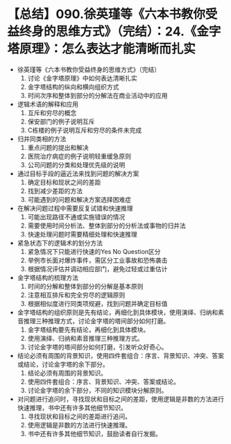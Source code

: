 # 【总结】090.徐英瑾等《六本书教你受益终身的思维方式》（完结）：24.《金字塔原理》：怎么表达才能清晰而扎实

-   徐英瑾等《六本书教你受益终身的思维方式》（完结）
    1.  讨论《金字塔原理》中如何表达清晰扎实
    2.  金字塔结构的纵向和横向组织方式
    3.  时间次序和整体到部分的分解法在商业活动中的应用
-   逻辑术语的解释和应用
    1.  互斥和穷尽的概念
    2.  保安部门的例子说明互斥
    3.  C栋楼的例子说明互斥和穷尽的条件未完成
-   归并同类相的方法
    1.  重点问题的提出和解决
    2.  医院治疗病症的例子说明轻重缓急原则
    3.  公司问题的分类和处理优先级的说明
-   通过目标手段的逼近法来找到问题的解决方案
    1.  确定目标和现状之间的差距
    2.  找到减少差距的方法
    3.  可能遇到的问题和解决方案选择困难症
-   在解决问题过程中需要反复试错和快速推理
    1.  可能出现路径不通或实施错误的情况
    2.  需要使用时间分析法、整体到部分的分析法或事物的归并法
    3.  快速处理问题时需要精细处理和快速推理
-   紧急状态下的逻辑术的划分方法
    1.  紧急情况下只能进行快速的Yes No Question区分
    2.  举例市长面对爆炸事件，需区分工业事故和恐怖袭击
    3.  根据情况评估并调动相应部门，避免过轻或过重估计
-   金字塔结构的梳理方法
    1.  时间的分解和整体到部分的分解是基本原则
    2.  注意相互排斥和完全穷尽的逻辑原则
    3.  根据相似度进行同类项规避，找到问题并确定目标值
-   金字塔结构的组织原则是先有结论，再细化到具体模块，使用演绎、归纳和素音推理三种推理方式，讨论金字塔的塔间部分如何打磨。
    1.  金字塔结构要先有结论，再细化到具体模块。
    2.  使用演绎、归纳和素音推理三种推理方式。
    3.  讨论金字塔的塔间部分如何打磨，引发听众好奇心。
-   结论必须有周围的背景知识，使用四件套组合：序言、背景知识、冲突、答案或结论，讨论金字塔的余下部分。
    1.  结论必须有周围的背景知识。
    2.  使用四件套组合：序言、背景知识、冲突、答案或结论。
    3.  讨论金字塔的余下部分，不同的知识模块分解原则。
-   对问题进行追问时，寻找现状和目标之间的差距，使用逻辑是非数的方法进行快速推理，书中还有许多其他细节知识。
    1.  寻找现状和目标之间的差距进行追问。
    2.  使用逻辑是非数的方法进行快速推理。
    3.  书中还有许多其他细节知识，鼓励读者自行发掘。